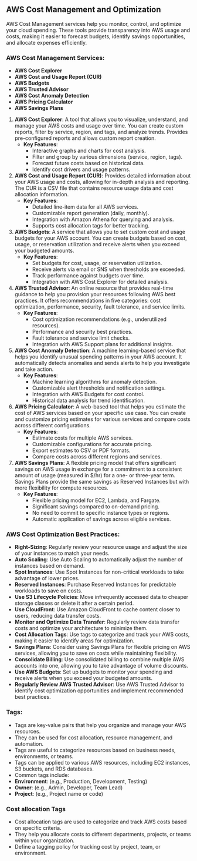 ## AWS Cost Management and Optimization

AWS Cost Management services help you monitor, control, and optimize your cloud spending. These tools provide transparency into AWS usage and costs, making it easier to forecast budgets, identify savings opportunities, and allocate expenses efficiently.

### AWS Cost Management Services:
- **AWS Cost Explorer**
- **AWS Cost and Usage Report (CUR)**
- **AWS Budgets**
- **AWS Trusted Advisor**
- **AWS Cost Anomaly Detection**
- **AWS Pricing Calculator**
- **AWS Savings Plans**

1. **AWS Cost Explorer**: A tool that allows you to visualize, understand, and manage your AWS costs and usage over time. You can create custom reports, filter by service, region, and tags, and analyze trends. Provides pre-configured reports and allows custom report creation.
   - **Key Features**:
     - Interactive graphs and charts for cost analysis.
     - Filter and group by various dimensions (service, region, tags).
     - Forecast future costs based on historical data.
     - Identify cost drivers and usage patterns.
2. **AWS Cost and Usage Report (CUR)**: Provides detailed information about your AWS usage and costs, allowing for in-depth analysis and reporting. The CUR is a CSV file that contains resource usage data and cost allocation information.
   - **Key Features**:
     - Detailed line-item data for all AWS services.
     - Customizable report generation (daily, monthly).
     - Integration with Amazon Athena for querying and analysis.
     - Supports cost allocation tags for better tracking.
3. **AWS Budgets**: A service that allows you to set custom cost and usage budgets for your AWS account. You can create budgets based on cost, usage, or reservation utilization and receive alerts when you exceed your budgeted amounts.
   - **Key Features**:
     - Set budgets for cost, usage, or reservation utilization.
     - Receive alerts via email or SNS when thresholds are exceeded.
     - Track performance against budgets over time.
     - Integration with AWS Cost Explorer for detailed analysis.
4. **AWS Trusted Advisor**: An online resource that provides real-time guidance to help you provision your resources following AWS best practices. It offers recommendations in five categories: cost optimization, performance, security, fault tolerance, and service limits.
   - **Key Features**:
     - Cost optimization recommendations (e.g., underutilized resources).
     - Performance and security best practices.
     - Fault tolerance and service limit checks.
     - Integration with AWS Support plans for additional insights.
5. **AWS Cost Anomaly Detection**: A machine learning-based service that helps you identify unusual spending patterns in your AWS account. It automatically detects anomalies and sends alerts to help you investigate and take action.
   - **Key Features**:
     - Machine learning algorithms for anomaly detection.
     - Customizable alert thresholds and notification settings.
     - Integration with AWS Budgets for cost control.
     - Historical data analysis for trend identification.
6. **AWS Pricing Calculator**: A web-based tool that helps you estimate the cost of AWS services based on your specific use case. You can create and customize pricing estimates for various services and compare costs across different configurations.
   - **Key Features**:
     - Estimate costs for multiple AWS services.
     - Customizable configurations for accurate pricing.
     - Export estimates to CSV or PDF formats.
     - Compare costs across different regions and services.
7. **AWS Savings Plans**: A flexible pricing model that offers significant savings on AWS usage in exchange for a commitment to a consistent amount of usage (measured in $/hr) for a one- or three-year term. Savings Plans provide the same savings as Reserved Instances but with more flexibility for compute resources.
   - **Key Features**:
     - Flexible pricing model for EC2, Lambda, and Fargate.
     - Significant savings compared to on-demand pricing.
     - No need to commit to specific instance types or regions.
     - Automatic application of savings across eligible services.

### AWS Cost Optimization Best Practices:
- **Right-Sizing**: Regularly review your resource usage and adjust the size of your instances to match your needs.
- **Auto Scaling**: Use Auto Scaling to automatically adjust the number of instances based on demand.
- **Spot Instances**: Use Spot Instances for non-critical workloads to take advantage of lower prices.
- **Reserved Instances**: Purchase Reserved Instances for predictable workloads to save on costs.
- **Use S3 Lifecycle Policies**: Move infrequently accessed data to cheaper storage classes or delete it after a certain period.
- **Use CloudFront**: Use Amazon CloudFront to cache content closer to users, reducing data transfer costs.
- **Monitor and Optimize Data Transfer**: Regularly review data transfer costs and optimize your architecture to minimize them.
- **Cost Allocation Tags**: Use tags to categorize and track your AWS costs, making it easier to identify areas for optimization.
- **Savings Plans**: Consider using Savings Plans for flexible pricing on AWS services, allowing you to save on costs while maintaining flexibility.
- **Consolidate Billing**: Use consolidated billing to combine multiple AWS accounts into one, allowing you to take advantage of volume discounts.
- **Use AWS Budgets**: Set up budgets to monitor your spending and receive alerts when you exceed your budgeted amounts.
- **Regularly Review AWS Trusted Advisor**: Use AWS Trusted Advisor to identify cost optimization opportunities and implement recommended best practices.

### Tags:
- Tags are key-value pairs that help you organize and manage your AWS resources.
- They can be used for cost allocation, resource management, and automation.
- Tags are useful to categorize resources based on business needs, environments, or teams.
- Tags can be applied to various AWS resources, including EC2 instances, S3 buckets, and RDS databases.
- Common tags include:
- **Environment**: (e.g., Production, Development, Testing)
- **Owner**: (e.g., Admin, Developer, Team Lead)
- **Project**: (e.g., Project name or code)

### Cost allocation Tags
- Cost allocation tags are used to categorize and track AWS costs based on specific criteria.
- They help you allocate costs to different departments, projects, or teams within your organization.
- Define a tagging policy for tracking cost by project, team, or environment.
 